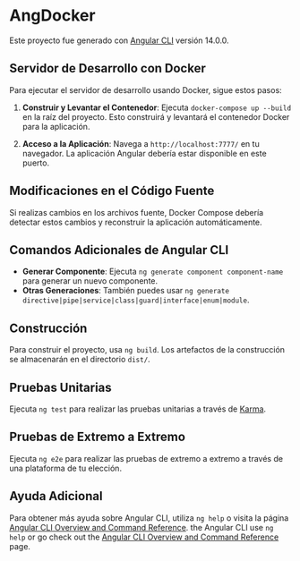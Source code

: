 # AngDocker

Este proyecto fue generado con [Angular CLI](https://github.com/angular/angular-cli) versión 14.0.0.

## Servidor de Desarrollo con Docker

Para ejecutar el servidor de desarrollo usando Docker, sigue estos pasos:

1. **Construir y Levantar el Contenedor**:
   Ejecuta `docker-compose up --build` en la raíz del proyecto. Esto construirá y levantará el contenedor Docker para la aplicación.

2. **Acceso a la Aplicación**:
   Navega a `http://localhost:7777/` en tu navegador. La aplicación Angular debería estar disponible en este puerto.

## Modificaciones en el Código Fuente

Si realizas cambios en los archivos fuente, Docker Compose debería detectar estos cambios y reconstruir la aplicación automáticamente.

## Comandos Adicionales de Angular CLI

- **Generar Componente**: Ejecuta `ng generate component component-name` para generar un nuevo componente.
- **Otras Generaciones**: También puedes usar `ng generate directive|pipe|service|class|guard|interface|enum|module`.

## Construcción

Para construir el proyecto, usa `ng build`. Los artefactos de la construcción se almacenarán en el directorio `dist/`.

## Pruebas Unitarias

Ejecuta `ng test` para realizar las pruebas unitarias a través de [Karma](https://karma-runner.github.io).

## Pruebas de Extremo a Extremo

Ejecuta `ng e2e` para realizar las pruebas de extremo a extremo a través de una plataforma de tu elección.

## Ayuda Adicional

Para obtener más ayuda sobre Angular CLI, utiliza `ng help` o visita la página [Angular CLI Overview and Command Reference](https://angular.io/cli).
 the Angular CLI use `ng help` or go check out the [Angular CLI Overview and Command Reference](https://angular.io/cli) page.
